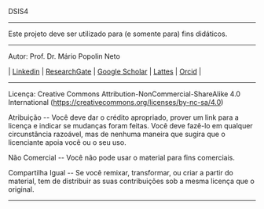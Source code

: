 DSIS4

---

Este projeto deve ser utilizado para (e somente para) fins didáticos.

---

Autor: Prof. Dr. Mário Popolin Neto

| [Linkedin](https://www.linkedin.com/in/mario-popolin-neto/) | [ResearchGate](https://www.researchgate.net/profile/Mario-Popolin-Neto) | [Google Scholar](https://scholar.google.com.br/citations?user=nJb8EZIAAAAJ) | [Lattes](http://lattes.cnpq.br/5632832484456442) | [Orcid](https://orcid.org/0000-0002-8379-2458) |

---

Licença: Creative Commons Attribution-NonCommercial-ShareAlike 4.0 International (https://creativecommons.org/licenses/by-nc-sa/4.0)

Atribuição -- Você deve dar o crédito apropriado, prover um link para a licença e indicar se mudanças foram feitas. Você deve fazê-lo em qualquer circunstância razoável, mas de nenhuma maneira que sugira que o licenciante apoia você ou o seu uso.

Não Comercial -- Você não pode usar o material para fins comerciais.

Compartilha Igual -- Se você remixar, transformar, ou criar a partir do material, tem de distribuir as suas contribuições sob a mesma licença que o original.

---